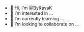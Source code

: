- 👋 Hi, I’m @ByKavaK
- 👀 I’m interested in ...
- 🌱 I’m currently learning ...
- 💞️ I’m looking to collaborate on ...

<!---
ByKavaK/ByKavaK is a ✨ special ✨ repository because its `README.md` (this file) appears on your GitHub profile.
You can click the Preview link to take a look at your changes.
--->
